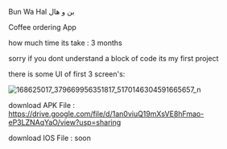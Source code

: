 Bun Wa Hal بن و هال

Coffee ordering App 

how much time its take : 3 months

sorry if you dont understand a block of code its my first project 

there is some UI of first 3 screen's:

   ![168625017_379669956351817_5170146304591665657_n](https://user-images.githubusercontent.com/84540833/119052598-81ad8900-b9cd-11eb-9d41-b1f3a114f5ee.png)

download APK File :
	https://drive.google.com/file/d/1an0viuQ19mXsVE8hFmao-eP3LZNAqYaO/view?usp=sharing
	
download IOS File :
	soon

